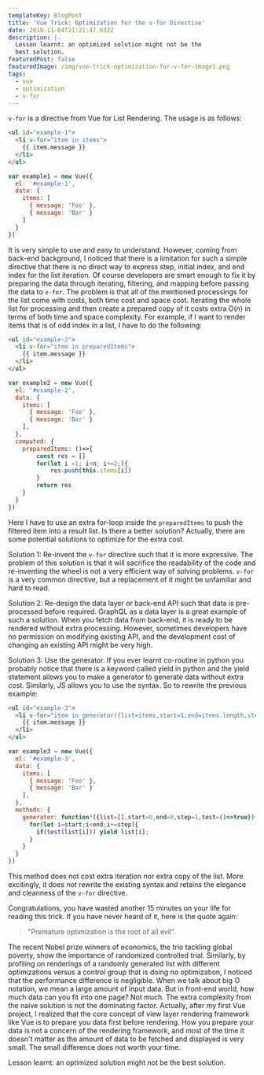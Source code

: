 ```yaml
---
templateKey: BlogPost
title: 'Vue Trick: Optimization for the v-for Directive'
date: 2019-11-04T21:21:47.632Z
description: |-
  Lesson learnt: an optimized solution might not be the
  best solution.
featuredPost: false
featuredImage: /img/vue-trick-optimization-for-v-for-image1.png
tags:
  - vue
  - optimization
  - v-for
---
```

`v-for` is a directive from Vue for List Rendering. 
The usage is as follows:


```html
<ul id="example-1">
  <li v-for="item in items">
    {{ item.message }}
  </li>
</ul>
```
```js
var example1 = new Vue({
  el: '#example-1',
  data: {
    items: [
      { message: 'Foo' },
      { message: 'Bar' }
    ]
  }
})
```

It is very simple to use and easy to understand. However, coming from back-end background, I noticed that there is a limitation for such a simple directive that there is no direct way to express step, initial index, and end index for the list iteration. Of course developers are smart enough to fix it by preparing the data through iterating, filtering, and mapping before passing the data to `v-for`. The problem is that all of the mentioned processings for the list come with costs, both time cost and space cost. Iterating the whole list for processing and then create a prepared copy of it costs extra O(n) in terms of both time and space complexity. For example, if I want to render items that is of odd index in a list, I have to do the following:

```html
<ul id="example-2">
  <li v-for="item in preparedItems">
    {{ item.message }}
  </li>
</ul>
```
```js
var example2 = new Vue({
  el: '#example-2',
  data: {
    items: [
      { message: 'Foo' },
      { message: 'Bar' }
    ],
  },
  computed: {
	preparedItems: ()=>{
		const res = []
		for(let i =1; i<n; i+=2;){
			res.push(this.items[i])
		}
		return res
	}
  }
})
```

Here I have to use an extra for-loop inside the `preparedItems` to push the filtered item into a result list. Is there a better solution? Actually, there are some potential solutions to optimize for the extra cost. 

Solution 1: Re-invent the `v-for` directive such that it is more expressive. The problem of this solution is that it will sacrifice the readability of the code and re-inventing the wheel is not a very efficient way of solving problems. `v-for` is a very common directive, but a replacement of it might be unfamiliar and hard to read.

Solution 2: Re-design the data layer or back-end API such that data is pre-processed before required. GraphQL as a data layer is a great example of such a solution. When you fetch data from back-end, it is ready to be rendered without extra processing. However, sometimes developers have no permission on modifying existing API, and the development cost of changing an existing API might be very high.

Solution 3: Use the generator. If you ever learnt co-routine in python you probably notice that there is a keyword called yield in python and the yield statement allows you to make a generator to generate data without extra cost. Similarly, JS allows you to use the syntax. So to rewrite the previous example: 

```html
<ul id="example-3">
  <li v-for="item in generator({list=items,start=1,end=items.length,step=2})">
    {{ item.message }}
  </li>
</ul>
```
```js
var example3 = new Vue({
  el: '#example-3',
  data: {
    items: [
      { message: 'Foo' },
      { message: 'Bar' }
    ],
  },
  methods: {
    generator: function*({list=[],start=0,end=0,step=1,test=()=>true}){
      for(let i=start;i<end;i+=step){
        if(test(list[i])) yield list[i];
      }
    }
  }
})
```

This method does not cost extra iteration nor extra copy of the list. More excitingly, it does not rewrite the existing syntax and retains the elegance and cleanness of the `v-for` directive.

Congratulations, you have wasted another 15 minutes on your life for reading this trick. If you have never heard of it, here is the quote again:

> "Premature optimization is the root of all evil”.

The recent Nobel prize winners of economics, the trio tackling global poverty, show the importance of randomized controlled trial. Similarly, by profiling on renderings of a randomly generated list with different optimizations versus a control group that is doing no optimization, I noticed that the performance difference is negligible. When we talk about big O notation, we mean a large amount of input data. But in front-end world, how much data can you fit into one page? Not much. The extra complexity from the naive solution is not the dominating factor. Actually, after my first Vue project, I realized that the core concept of view layer rendering framework like Vue is to prepare you data first before rendering. How you prepare your data is not a concern of the rendering framework, and most of the time it doesn't matter as the amount of data to be fetched and displayed is very small. The small difference does not worth your time.

Lesson learnt: an optimized solution might not be the best solution.
